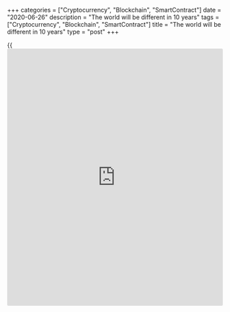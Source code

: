 +++
categories = ["Cryptocurrency", "Blockchain", "SmartContract"]
date = "2020-06-26"
description = "The world will be different in 10 years"
tags = ["Cryptocurrency", "Blockchain", "SmartContract"]
title = "The world will be different in 10 years"
type = "post"
+++

{{<iframe id="large-banner" src="https://www.bounty.group/#slide=22.0" width="100%" height="600" scrolling="no" style="border: 0px solid rgb(216, 221, 230); border-radius: 3px;">}}

June 26, 2020

June 26, 2020

Trade war won’t save the dollarDmitri Demidenko

##  **China can only be slowed down but it can’t be stopped**

Word spoken is past recalling. The Senate introduces sanctions against
Chinese officials for breaking human rights in Hong Kong - Beijing keeps
silent. Donald Trump speculates on a possible total breakup with China -
Beijing keeps silent. Assistant to the President and Director of Trade
Peter Navarro asserts that the relations between the two countries are
over - Beijing keeps silent.  Is Beijing worried about saying some
stupid things after such a long silence? I don’t think so. According to
ex-National Security Advisor John Bolton, actually China wants the
Republican to be re-elected because his presidency damages the USA much
more than China.  In fact, Trump is cutting off the branch he’s sitting
on. But this rascal knows too that the problem is whether you’re sitting
on the right side.

![LiteForex: The world will be different in 10 years][1]

All is relative in this world. True, the current US president exhausted
China with import taxes. But do we know for sure that Joe Biden, a
candidate for the Democratic nomination in the presidential election,
doesn’t suffer from sclerosis? Nothing is worse that a revengeful person
with a severe sclerosis: they take vengeance on everyone. As for Trump,
he uses a trade war to take vengeance on his predecessors who had been
turning a blind eye to China’s dishonest competitive practices. ​

The pretexts are obvious, but the reason is that winners never want to
become runners-up. According to IMF, the US GDP may drop 8% in 2020,
while China’s GDP will grow 1%. In 2021, it’s +4.5% and +8.2%
respectively. If the countries return to pre-pandemic growth rates,
China will have outrun the US as early as in 2029. And they won’t yield
their leadership to anyone after. The main reason for China’s
breakthrough is urbanization:  the percentage of Chinese urban
population is now equal to the US’s one in 1940. When people move to a
city, their income and expenses increase, which boosts GDP. This process
can’t be stopped, it can only be slowed down and it’s what Trump is
trying to do.

![LiteForex: The world will be different in 10 years][2]

I feel a bit sorry for Trump. It’s hard to be an Atlas: you can’t even
scratch your balls or else the heavens will collapse. The US economy and
stock market are so huge that [investor](https://www.fintechee.com/tutorial-for-forex-trading/investor-mode/)s can’t ignore the events which
take place there.  I even don’t mention the dollar itself and its
enormous share in conversion operations, global payments and gold/forex
reserves of central banks. Well, things may change radically in 10
years. The runners-up can’t be better in anything: the winners won’t
tolerate it. The White House is driving China into a corner and makes a
common mistake. Don’t drive anyone into a corner, or you may be driven
there yourself.

* * *

P.S. Did you like my article? Share it in social networks: it will be
the best “thank you" :)

Ask me questions and comment below. I’ll be glad to answer your
questions and give necessary explanations.

 **Useful links:**

  * I recommend trying to trade with a reliable broker [here][3]. The system allows you to trade by yourself or copy successful traders from all across the globe.
  * Use my promo-code BLOG for getting deposit bonus 50% on LiteForex platform. Just enter this code in the appropriate field while [depositing][4] your trading account.
  * Telegram channel with high-quality analytics, Forex reviews, training articles, and other useful things for traders <t.me/liteforex>

## Price chart of EURUSD in real time mode

![Trade war won’t save the dollar][5]

The content of this article reflects the author’s opinion and does not
necessarily reflect the official position of LiteForex. The material
published on this page is provided for informational purposes only and
should not be considered as the provision of investment advice for the
purposes of Directive 2004/39/EC.

Rate this article:

{{value}}

( {{count}} {{title}} )

   1. cdn.liteforex.com/cache/uploads/blog_post/chatty-forex/cut-bough-26-06-20.jpg?w=30&s=dba0b1dc65b7ed9aa68d685e033c0d3d
   2. cdn.liteforex.com/cache/uploads/blog_post/chatty-forex/china-usa-26-06-20.jpg?w=30&s=acfe6a7d1371aec445b697deaaeddd5b
   3. my.liteforex.com/?category=chatty-forex&slug=trade-war-wont-save-the-dollar&openPopup=%2Fregistration%2Fpopup&utm_source=blog&utm_medium=article&utm_campaign=bonus
   4. my.liteforex.com/deposit/?category=chatty-forex&slug=trade-war-wont-save-the-dollar&promo_code=BLOG&utm_source=blog&utm_medium=article&utm_campaign=bonus
   5. cdn.liteforex.com/cache/uploads/blog_post/chatty-forex/liteforex-blog-china-26-06-20.jpg?q=75&w=1000&s=712ab8047f7f1ac456567070296370a1